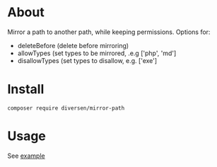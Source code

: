 # About

Mirror a path to another path, while keeping permissions. 
Options for: 

* deleteBefore (delete before mirroring)
* allowTypes (set types to be mirrored, .e.g ['php', 'md']
* disallowTypes (set types to disallow, e.g. ['exe']

# Install

    composer require diversen/mirror-path

# Usage

See [example](https://github.com/diversen/mirror-path/edit/master)
